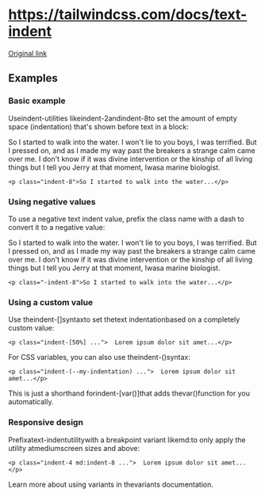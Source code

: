 # https://tailwindcss.com/docs/text-indent

[Original link](https://tailwindcss.com/docs/text-indent)

## Examples

### Basic example

Useindent-<number>utilities likeindent-2andindent-8to set the amount of empty space (indentation) that's shown before text in a block:

So I started to walk into the water. I won't lie to you boys, I was terrified. But I pressed on, and as I made my way past the breakers a strange calm came over me. I don't know if it was divine intervention or the kinship of all living things but I tell you Jerry at that moment, Iwasa marine biologist.

```
<p class="indent-8">So I started to walk into the water...</p>
```

### Using negative values

To use a negative text indent value, prefix the class name with a dash to convert it to a negative value:

So I started to walk into the water. I won't lie to you boys, I was terrified. But I pressed on, and as I made my way past the breakers a strange calm came over me. I don't know if it was divine intervention or the kinship of all living things but I tell you Jerry at that moment, Iwasa marine biologist.

```
<p class="-indent-8">So I started to walk into the water...</p>
```

### Using a custom value

Use theindent-[<value>]syntaxto set thetext indentationbased on a completely custom value:

```
<p class="indent-[50%] ...">  Lorem ipsum dolor sit amet...</p>
```

For CSS variables, you can also use theindent-(<custom-property>)syntax:

```
<p class="indent-(--my-indentation) ...">  Lorem ipsum dolor sit amet...</p>
```

This is just a shorthand forindent-[var(<custom-property>)]that adds thevar()function for you automatically.

### Responsive design

Prefixatext-indentutilitywith a breakpoint variant likemd:to only apply the utility atmediumscreen sizes and above:

```
<p class="indent-4 md:indent-8 ...">  Lorem ipsum dolor sit amet...</p>
```

Learn more about using variants in thevariants documentation.
